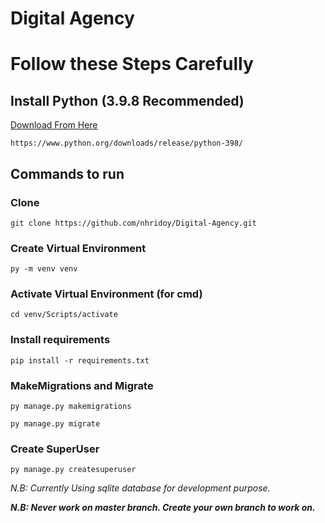 # Digital Agency
 
# Follow these Steps Carefully
## Install Python (3.9.8 Recommended)
[Download From Here](https://www.python.org/downloads/release/python-398/)
```
https://www.python.org/downloads/release/python-398/
```
## Commands to run
### Clone
```commandline
git clone https://github.com/nhridoy/Digital-Agency.git
```

### Create Virtual Environment
```commandline
py -m venv venv
```
### Activate Virtual Environment (for cmd)
```commandline
cd venv/Scripts/activate
```
### Install requirements
```commandline
pip install -r requirements.txt
```
### MakeMigrations and Migrate
```commandline
py manage.py makemigrations
```
```commandline
py manage.py migrate
```
### Create SuperUser
```commandline
py manage.py createsuperuser
```

_N.B: Currently Using sqlite database for development purpose._

**_N.B: Never work on master branch. Create your own branch to work on._**